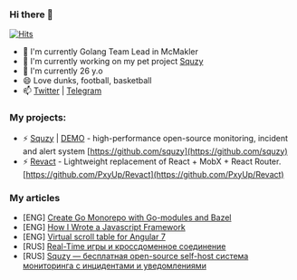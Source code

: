 ### Hi there 👋

[![Hits](https://hits.seeyoufarm.com/api/count/incr/badge.svg?url=https%3A%2F%2Fgithub.com%2FPxyUp%2Fhit-counter&count_bg=%2379C83D&title_bg=%23555555&icon=&icon_color=%23E7E7E7&title=hits&edge_flat=false)](https://hits.seeyoufarm.com)

- 👯 I'm currently Golang Team Lead in McMakler
- 🔭 I'm currently working on my pet project [Squzy](https://github.com/squzy)
- 🤔 I'm currently 26 y.o
- 😄 Love dunks, football, basketball
- 📫 [Twitter](https://twitter.com/PXYUP) | [Telegram](https://t.me/pxyup)

### My projects:

- ⚡ [Squzy](https://squzy.app/) | [DEMO](https://demo.squzy.app/) - high-performance open-source monitoring, incident and alert system  [https://github.com/squzy](https://github.com/squzy)
- ⚡ [Revact](https://pxyup.github.io/Revact/) - Lightweight replacement of React + MobX + React Router. [https://github.com/PxyUp/Revact](https://github.com/PxyUp/Revact)

### My articles

- [ENG] [Create Go Monorepo with Go-modules and Bazel](https://medium.com/@tduble94/create-go-monorepo-with-go-modules-and-bazel-95f00cf571d3)
- [ENG] [How I Wrote a Javascript Framework](https://levelup.gitconnected.com/how-i-wrote-javascript-framework-59b40dca3366)
- [ENG] [Virtual scroll table for Angular 7](https://medium.com/@tduble94/virtual-scroll-table-for-angular-7-bb26f8dd48a)
- [RUS] [Real-Time игры и кроссдоменное соединение](https://habr.com/en/post/276159/)
- [RUS] [Squzy — бесплатная open-source self-host система мониторинга с инцидентами и уведомлениями](https://habr.com/ru/post/512452/)

<!--
**PxyUp/PxyUp** is a ✨ _special_ ✨ repository because its `README.md` (this file) appears on your GitHub profile.

Here are some ideas to get you started:

- 🔭 I’m currently working on ...
- 🌱 I’m currently learning ...
- 👯 I’m looking to collaborate on ...
- 🤔 I’m looking for help with ...
- 💬 Ask me about ...
- 📫 How to reach me: ...
- 😄 Pronouns: ...
- ⚡ Fun fact: ...
-->

